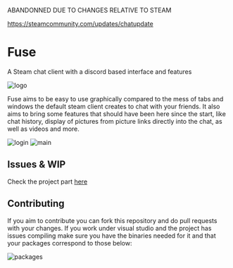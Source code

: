 ABANDONNED DUE TO CHANGES RELATIVE TO STEAM

https://steamcommunity.com/updates/chatupdate

# Fuse
A Steam chat client with a discord based interface and features

![logo](https://i.imgur.com/JM4lAWC.png)

Fuse aims to be easy to use graphically compared to the mess of tabs and windows the default steam client creates to chat with your friends. It also aims to bring some features that should have been here since the start, like chat history, display of pictures from picture links directly into the chat, as well as videos and more.

![login](https://i.imgur.com/weY5Ozg.png)
![main](https://i.imgur.com/r7RGzK0.png)

## Issues & WIP
Check the project part [here](https://github.com/Earu/Fuse/projects/1)

## Contributing
If you aim to contribute you can fork this repository and do pull requests with your changes.
If you work under visual studio and the project has issues compiling make sure you have the binaries needed for it and that your packages correspond to those below:

![packages](https://i.imgur.com/akUmiot.png)
